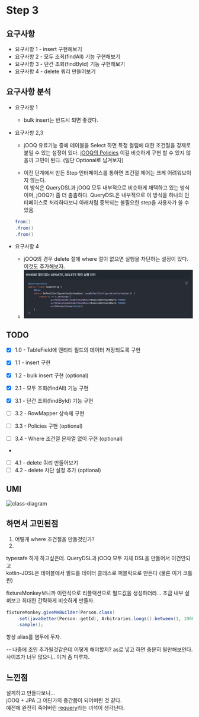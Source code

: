 # Step 3

## 요구사항

- 요구사항 1 - insert 구현해보기
- 요구사항 2 - 모두 조회(findAll) 기능 구현해보기
- 요구사항 3 - 단건 조회(findById) 기능 구현해보기
- 요구사항 4 - delete 쿼리 만들어보기

## 요구사항 분석

- 요구사항 1
    - bulk insert는 반드시 되면 좋겠다.

- 요구사항 2,3
    - jOOQ 유료기능 중에 테이블을 Select 하면 특정 컬럼에 대한 조건절을 강제로 붙일 수 있는 설정이 있다. [jOOQ의 Policies](https://www.jooq.org/doc/latest/manual/sql-building/queryparts/policies/)
      이걸 비슷하게 구현 할 수 있지 않을까 고민이 된다. (일단 Optional로 남겨보자)

    - 이전 단계에서 만든 Step 인터페이스를 통하면 조건절 제어는 크게 어려워보이지 않는다. <br>
      이 방식은 QueryDSL과 jOOQ 모두 내부적으로 비슷하게 채택하고 있는 방식이며, jOOQ가 좀 더 촘촘하다.
      QueryDSL은 내부적으로 이 방식을 하나의 인터페이스로 처리하다보니 아래처럼 중복되는 불필요한 step을 사용자가 쓸 수 있음.

  ``` java
  from()
  .from()
  .from()
  ```

- 요구사항 4
    - jOOQ의 경우 delete 절에 where 절이 없으면 실행을 차단하는 설정이 있다. 이것도 추가해보자.
    - ![jOOQ-delete](./step3/deleteWithoutWhere.png)

## TODO

- [x] 1.0 - TableField에 엔티티 필드의 데이터 저장되도록 구현
- [x] 1.1 - insert 구현 
- [x] 1.2 - bulk insert 구현 (optional)

- [X] 2.1 - 모두 조회(findAll) 기능 구현

- [X] 3.1 - 단건 조회(findById) 기능 구현
- [ ] 3.2 - RowMapper 상속체 구현
- [ ] 3.3 - Policies 구현 (optional)
- [ ] 3.4 - Where 조건절 문자열 없이 구현 (optional)
- 
- [ ] 4.1 - delete 쿼리 만들어보기
- [ ] 4.2 - delete 차단 설정 추가 (optional)

## UMl
![class-diagram](./uml/step-3-class-diagram.puml)

## 하면서 고민된점

1. 어떻게 where 조건절을 만들것인가?
2. 
typesafe 하게 하고싶은데.
QueryDSL과 jOOQ 모두 자체 DSL을 만들어서 이건안되고   
kotlin-JDSL은 테이블에서 필드를 데이터 클래스로 퍼블릭으로 만든다 (물론 이거 코틀린)  

fixtureMonkey보니까 이런식으로 리플랙션으로 필드값을 생성하더라...
조금 내부 살펴보고 최대한 간략하게 비슷하게 만들자.

```Java
fixtureMonkey.giveMeBuilder(Person.class)
    .set(javaGetter(Person::getId), Arbitraries.longs().between(1, 1000))
    .sample();
```

항상 alias를 염두에 두자.

-- 나중에 조인 추가될것같은데 어떻게 해야할지? as로 넣고 하면 충분히 될만해보인다.
사이즈가 너무 많으니.. 이거 좀 미루자.

## 느낀점
설계하고 만들다보니...   
jOOQ + JPA 그 어딘가의 중간쯤이 되어버린 것 같다.  
예전에 완전히 죽어버린 [requery](https://github.com/requery/requery)라는 녀석이 생각난다.  




